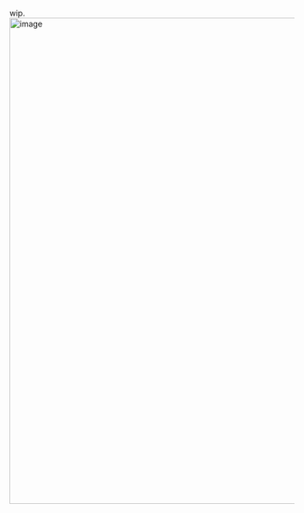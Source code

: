wip.
<img width="1290" height="858" alt="image" src="https://github.com/user-attachments/assets/ce083cac-145d-4268-b0af-29b999aa5d58" />

